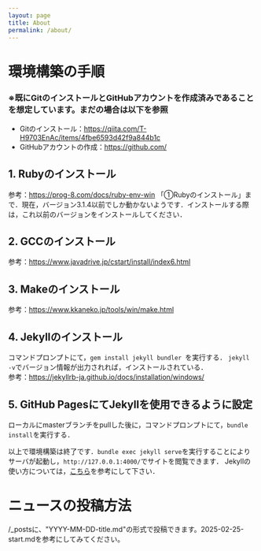 ```yaml
---
layout: page
title: About
permalink: /about/
---
```

<!--
## Theme Monos
> Simple and lightweight theme for Jekyll

### Features
- Responsive.
- Syntax Highlight
- Most optimized theme for tech blog.
- Lightweight with minimum stylesheet.
- Easy to customize.
- Offers category menu.

### _config.yml
> Code block will look like this.
```yml
highlighter-theme: monokai //you can change your syntax color scheme.
date_format: "%Y-%M-%D" //and date format.
```

### Screenshots
#### Page
![alt text](/public/img/screenshot-1.png)
#### Articles
![alt text](/public/img/screenshot-2.png)
#### Page - Mobile
![alt text](/public/img/screenshot-m1.png)
#### Page - Articles
![alt text](/public/img/screenshot-m2.png)
-->

# 環境構築の手順
### ※既にGitのインストールとGitHubアカウントを作成済みであることを想定しています。まだの場合は以下を参照
- Gitのインストール：https://qiita.com/T-H9703EnAc/items/4fbe6593d42f9a844b1c
- GitHubアカウントの作成：https://github.com/

## 1. Rubyのインストール
参考：https://prog-8.com/docs/ruby-env-win
「①Rubyのインストール」まで．現在，バージョン3.1.4以前でしか動かないようです．インストールする際は，これ以前のバージョンをインストールしてください．

## 2. GCCのインストール
参考：https://www.javadrive.jp/cstart/install/index6.html

## 3. Makeのインストール
参考：https://www.kkaneko.jp/tools/win/make.html

## 4. Jekyllのインストール
コマンドプロンプトにて，`gem install jekyll bundler `を実行する．
`jekyll -v`でバージョン情報が出力されれば，インストールされている．  
参考：https://jekyllrb-ja.github.io/docs/installation/windows/

## 5. GitHub PagesにてJekyllを使用できるように設定
ローカルにmasterブランチをpullした後に，コマンドプロンプトにて，`bundle install`を実行する．

以上で環境構築は終了です．`bundle exec jekyll serve`を実行することによりサーバが起動し，`http://127.0.0.1:4000/`でサイトを閲覧できます．
Jekyllの使い方については，[こちら](https://e-joint.jp/blog/329)を参考にして下さい．


# ニュースの投稿方法
/_postsに、"YYYY-MM-DD-title.md"の形式で投稿できます。2025-02-25-start.mdを参考にしてみてください。
